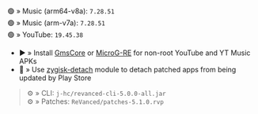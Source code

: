 🟢 » Music (arm64-v8a): `7.28.51`  
🟢 » Music (arm-v7a): `7.28.51`  
🟢 » YouTube: `19.45.38`  

- ▶️ » Install [GmsCore](https://github.com/ReVanced/GmsCore/releases) or [MicroG-RE](https://github.com/WSTxda/MicroG-RE/releases) for non-root YouTube and YT Music APKs  
- 🛑 » Use [zygisk-detach](https://github.com/j-hc/zygisk-detach) module to detach patched apps from being updated by Play Store
  
> ⚙️ » CLI: `j-hc/revanced-cli-5.0.0-all.jar`  
> ⚙️ » Patches: `ReVanced/patches-5.1.0.rvp`    
